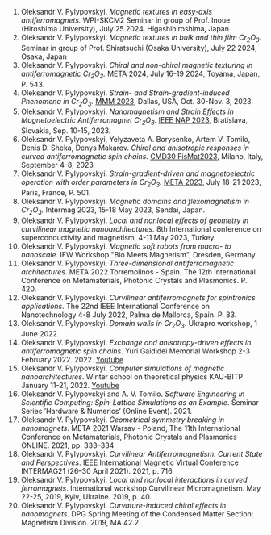 1. Oleksandr V. Pylypovskyi. _Magnetic textures in easy-axis antiferromagnets._ WPI-SKCM2 Seminar in group of Prof. Inoue (Hiroshima University), July 25 2024, Higashihiroshima, Japan
1. Oleksandr V. Pylypovskyi. _Magnetic textures in bulk and thin film Cr<sub>2</sub>O<sub>3</sub>._ Seminar in group of Prof. Shiratsuchi (Osaka University), July 22 2024, Osaka, Japan
1. Oleksandr V. Pylypovskyi. _Chiral and non-chiral magnetic texturing in antiferromagnetic Cr<sub>2</sub>O<sub>3</sub>._ [META 2024](https://metaconferences.org/META24/index.php/META/index), July 16-19 2024, Toyama, Japan, P. 543.
1. Oleksandr V. Pylypovskyi. _Strain- and Strain-gradient-induced Phenomena in Cr<sub>2</sub>O<sub>3</sub>._ [MMM 2023](https://2023.magnetism.org/program-overview ), Dallas, USA, Oct. 30-Nov. 3, 2023.
1. Oleksandr V. Pylypovskyi. _Nanomagnetism and Strain Effects in Magnetoelectric Antiferromagnet Cr<sub>2</sub>O<sub>3</sub>._ [IEEE NAP 2023](https://submission.ieeenap.org/site/submission.html?id=0551), Bratislava, Slovakia, Sep. 10-15, 2023.
1. Oleksandr V. Pylypovskyi, Yelyzaveta A. Borysenko, Artem V. Tomilo, Denis D. Sheka, Denys Makarov. _Chiral and anisotropic responses in curved antiferromagnetic spin chains._ [CMD30 FisMat2023](https://eventi.cnism.it/cmd30-fismat/submission/view/1365902726993910016),  Milano, Italy, September 4-8, 2023.
1. Oleksandr V. Pylypovskyi. _Strain-gradient-driven and magnetoelectric operation with order parameters in Cr<sub>2</sub>O<sub>3</sub>._ [META 2023](https://metaconferences.org/META23/index.php/META/proceeding), July 18-21 2023, Paris, France, P. 501.
1. Oleksandr V. Pylypovskyi. _Magnetic domains and flexomagnetism in Cr<sub>2</sub>O<sub>3</sub>._ Intermag 2023, 15-18 May 2023, Sendai, Japan.
1. Oleksandr V. Pylypovskyi. _Local and nonlocal effects of geometry in curvilinear magnetic nanoarchitectures._ 8th International conference on superconductivity and magnetism, 4-11 May 2023, Turkey.
1. Oleksandr V. Pylypovskyi. _Magnetic soft robots from macro- to nanoscale._ IFW Workshop "Bio Meets Magnetism", Dresden, Germany.
1. Oleksandr V. Pylypovskyi. _Three-dimensional antiferromagnetic architectures._ META 2022 Torremolinos - Spain. The 12th International Conference on Metamaterials, Photonic Crystals and Plasmonics. P. 420.
1. Oleksandr V. Pylypovskyi. _Curvilinear antiferromagnets for spintronics applications_. The 22nd IEEE International Conference on Nanotechnology 4-8 July 2022, Palma de Mallorca, Spain. P. 83.
1. Oleksandr V. Pylypovskyi. _Domain walls in Cr<sub>2</sub>O<sub>3</sub>_. Ukrapro workshop, 1 June 2022.
1. Oleksandr V. Pylypovskyi. _Exchange and anisotropy-driven effects in antiferromagnetic spin chains_. Yuri Gaididei Memorial Workshop 2-3 February 2022. 2022. [Youtube](https://www.youtube.com/watch?v=0jkWp5Hk72Y)
1. Oleksandr V. Pylypovskyi. _Computer simulations of magnetic nanoarchitectures_. Winter school on theoretical physics KAU-BITP January 11-21, 2022. [Youtube](https://www.youtube.com/watch?v=gieihqOprSA)
1. Oleksandr V. Pylypovskyi and A. V. Tomilo. _Software Engineering in Scientific Computing: Spin-Lattice Simulations as an Example_. Seminar Series ’Hardware & Numerics’ (Online Event). 2021.
1. Oleksandr V. Pylypovskyi. _Geometrical symmetry breaking in nanomagnets_. META 2021 Warsav - Poland, The 11th International Conference on Metamaterials, Photonic Crystals and Plasmonics ONLINE. 2021, pp. 333–334
1. Oleksandr V. Pylypovskyi. _Curvilinear Antiferromagnetism: Current State and Perspectives_. IEEE International Magnetic Virtual Conference INTERMAG21 (26–30 April 2021). 2021, p. 716.
1. Oleksandr V. Pylypovskyi. _Local and nonlocal interactions in curved ferromagnets_. International workshop Curvilinear Micromagnetism. May 22-25, 2019, Kyiv, Ukraine. 2019, p. 40.
1. Oleksandr V. Pylypovskyi. _Curvature-induced chiral effects in nanomagnets_. DPG Spring Meeting of the Condensed Matter Section: Magnetism Division. 2019, MA 42.2.
